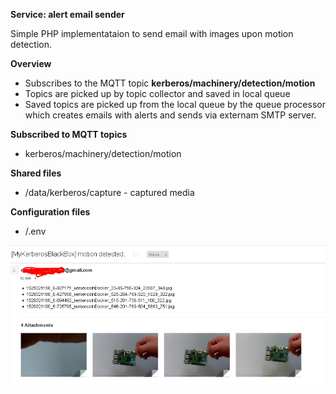 **Service: alert email sender**

Simple PHP implementataion to send email with images upon motion detection.

**Overview**
* Subscribes to the MQTT topic **kerberos/machinery/detection/motion**
* Topics are picked up by topic collector and saved in local queue
* Saved topics are picked up from the local queue by the queue processor which creates emails with alerts and sends via externam SMTP server.

**Subscribed to MQTT topics**

* kerberos/machinery/detection/motion  

**Shared files**

* /data/kerberos/capture - captured media  

**Configuration files**

* /.env

![Email Example](./docs/images/email-motion-alert-example.png "Email example")